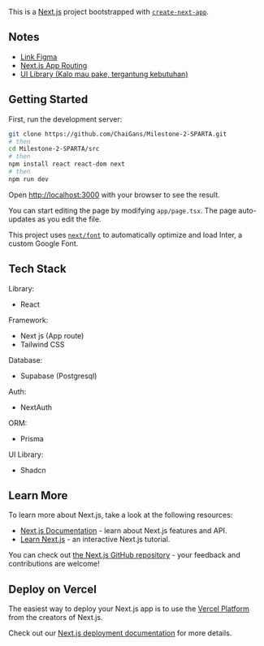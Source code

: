 This is a [Next.js](https://nextjs.org/) project bootstrapped with [`create-next-app`](https://github.com/vercel/next.js/tree/canary/packages/create-next-app).

## Notes

- [Link Figma](https://www.figma.com/file/N73Q2YRAxtM3JvWvQTmknY/MaT-Pages?type=design&node-id=0-1&mode=design&t=LgzyTCj4HICOGZlr-0)
- [Next.js App Routing](https://nextjs.org/docs/app/building-your-application/routing)
- [UI Library (Kalo mau pake, tergantung kebutuhan)](https://ui.shadcn.com/docs)

## Getting Started

First, run the development server:

```bash
git clone https://github.com/ChaiGans/Milestone-2-SPARTA.git
# then
cd Milestone-2-SPARTA/src
# then
npm install react react-dom next
# then
npm run dev
```

Open [http://localhost:3000](http://localhost:3000) with your browser to see the result.

You can start editing the page by modifying `app/page.tsx`. The page auto-updates as you edit the file.

This project uses [`next/font`](https://nextjs.org/docs/basic-features/font-optimization) to automatically optimize and load Inter, a custom Google Font.

## Tech Stack

Library:
- React

Framework:
- Next js (App route)
- Tailwind CSS

Database:
- Supabase (Postgresql)

Auth:
- NextAuth

ORM:
- Prisma

UI Library:
- Shadcn

## Learn More

To learn more about Next.js, take a look at the following resources:

- [Next.js Documentation](https://nextjs.org/docs) - learn about Next.js features and API.
- [Learn Next.js](https://nextjs.org/learn) - an interactive Next.js tutorial.

You can check out [the Next.js GitHub repository](https://github.com/vercel/next.js/) - your feedback and contributions are welcome!

## Deploy on Vercel

The easiest way to deploy your Next.js app is to use the [Vercel Platform](https://vercel.com/new?utm_medium=default-template&filter=next.js&utm_source=create-next-app&utm_campaign=create-next-app-readme) from the creators of Next.js.

Check out our [Next.js deployment documentation](https://nextjs.org/docs/deployment) for more details.
